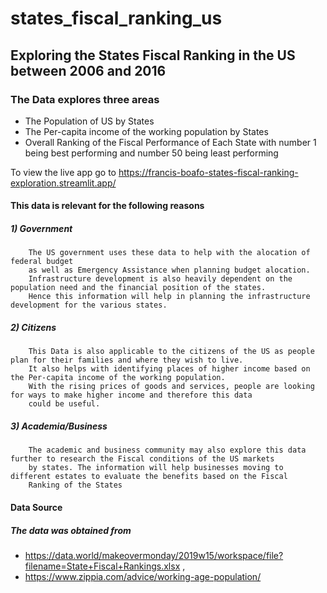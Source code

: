# states_fiscal_ranking_us

## Exploring the States Fiscal Ranking in the US between 2006 and 2016
### The Data explores three areas
* The Population of US by States
* The Per-capita income of the working population by States
* Overall Ranking of the Fiscal Performance of Each State with number 1 being best performing and number 50 being least performing

To view the live app go to https://francis-boafo-states-fiscal-ranking-exploration.streamlit.app/

#### This data is relevant for the following reasons
##### 1) Government
        The US government uses these data to help with the alocation of federal budget 
        as well as Emergency Assistance when planning budget alocation.
        Infrastructure development is also heavily dependent on the population need and the financial position of the states. 
        Hence this information will help in planning the infrastructure development for the various states.
##### 2) Citizens
        This Data is also applicable to the citizens of the US as people plan for their families and where they wish to live.
        It also helps with identifying places of higher income based on the Per-capita income of the working population.
        With the rising prices of goods and services, people are looking for ways to make higher income and therefore this data
        could be useful.        
##### 3) Academia/Business
        The academic and business community may also explore this data further to research the Fiscal conditions of the US markets
        by states. The information will help businesses moving to different estates to evaluate the benefits based on the Fiscal 
        Ranking of the States
        
#### Data Source
##### The data was obtained from
* https://data.world/makeovermonday/2019w15/workspace/file?filename=State+Fiscal+Rankings.xlsx , 
* https://www.zippia.com/advice/working-age-population/

